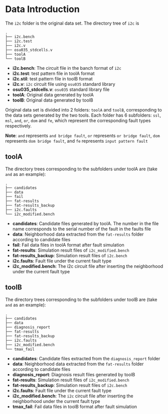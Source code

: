 # **Data Introduction**

The `i2c` folder is the original data set. The directory tree of `i2c` is

```shell
.
├── i2c.bench
├── i2c.test
├── i2c.v
├── osu035_stdcells.v
├── toolA
└── toolB
```

* **i2c.bench**: The circuit file in the banch format of `i2c`
* **i2c.test**: test pattern file in toolA format
* **i2c.stil**: test pattern file in toolB format
* **i2c.v**: `i2c` circuit file using `osu035` standard library
* **osu035_stdcells.v**: `osu035` standard library file
* **toolA**: Original data generated by toolA
* **toolB**: Original data generated by toolB

Original data set is divided into 2 folders: `toolA` and `toolB`, corresponding to the data sets generated by the two tools. Each folder has 6 subfolders: `ssl`, `msl`, `and`, `or`, `dom` and `fe`, which represent the corresponding fault types respectively. 

**Note**: `and` represents `and bridge fault`, `or` represents `or bridge fault`, `dom` represents `dom bridge fault`, and `fe` represents `input pattern fault`



## toolA

The directory trees corresponding to the subfolders under toolA are (take `and` as an example):

```shell
.
├── candidates 					
├── data
├── fail
├── fat-results
├── fat-results_backup
├── i2c.faults
└── i2c_modified.bench
```

* **candidates**: Candidate files generated by toolA. The number in the file name corresponds to the serial number of the fault in the faults file
* **data**: Neighborhood data extracted from the `fat-results` folder according to candidate files 
* **fail**: Fail data files in toolA format after fault simulation 
* **fat-results**: Simulation result files of `i2c_modified.bench`
* **fat-results_backup**: Simulation result files of `i2c.bench`
* **i2c.faults**: Fault file under the current fault type
* **i2c_modified.bench**: The i2c circuit file after inserting the neighborhood under the current fault type

## toolB

The directory trees corresponding to the subfolders under toolB are (take `and` as an example):

```shell
.
├── candidates
├── data
├── diagnosis_report
├── fat-results
├── fat-results_backup
├── i2c.faults
├── i2c_modified.bench
└── tmax_fail
```

* **candidates**: Candidate files extracted from the `diagnosis_report` folder
* **data**: Neighborhood data extracted from the `fat-results` folder according to candidate files 
* **diagnosis_report**: Diagnosis result files generated by toolB
* **fat-results**: Simulation result files of `i2c_modified.bench`
* **fat-results_backup**: Simulation result files of `i2c.bench`
* **i2c.faults**: Fault file under the current fault type
* **i2c_modified.bench**: The `i2c` circuit file after inserting the neighborhood under the current fault type
* **tmax_fail**: Fail data files in toolB format after fault simulation 
